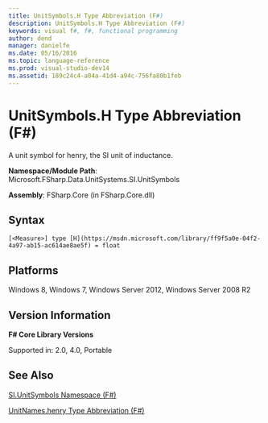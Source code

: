 ```yaml
---
title: UnitSymbols.H Type Abbreviation (F#)
description: UnitSymbols.H Type Abbreviation (F#)
keywords: visual f#, f#, functional programming
author: dend
manager: danielfe
ms.date: 05/16/2016
ms.topic: language-reference
ms.prod: visual-studio-dev14
ms.assetid: 189c24c4-a04a-41d4-a94c-756fa80b1feb 
---
```


# UnitSymbols.H Type Abbreviation (F#)

A unit symbol for henry, the SI unit of inductance.

**Namespace/Module Path**: Microsoft.FSharp.Data.UnitSystems.SI.UnitSymbols

**Assembly**: FSharp.Core (in FSharp.Core.dll)


## Syntax

```
[<Measure>] type [H](https://msdn.microsoft.com/library/ff9f5a0e-04f2-4a97-ab15-ac614ae8ae5f) = float
```

## Platforms
Windows 8, Windows 7, Windows Server 2012, Windows Server 2008 R2


## Version Information
**F# Core Library Versions**

Supported in: 2.0, 4.0, Portable




## See Also
[SI.UnitSymbols Namespace &#40;F&#35;&#41;](SI.UnitSymbols-Namespace-%5BFSharp%5D.md)

[UnitNames.henry Type Abbreviation &#40;F&#35;&#41;](UnitNames.henry-Type-Abbreviation-%5BFSharp%5D.md)


